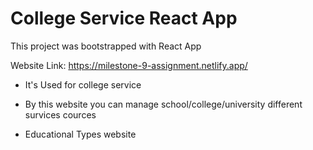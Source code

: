 # College Service React App

This project was bootstrapped with React App


Website Link: https://milestone-9-assignment.netlify.app/

- It's Used for college service

- By this website you can manage school/college/university different survices cources

- Educational Types website

